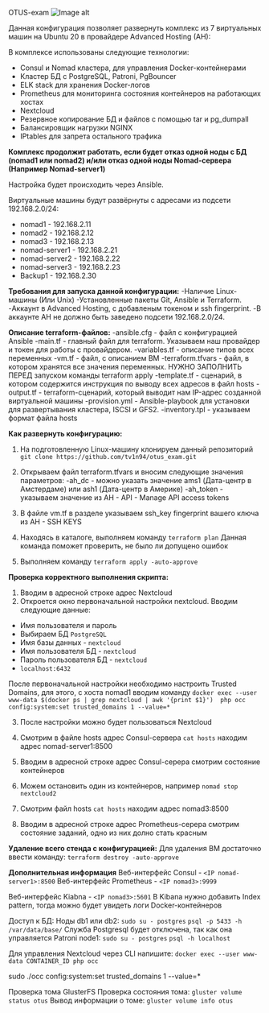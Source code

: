 OTUS-exam
![Image alt](https://github.com/{tv1n94}/otus_exam/raw/otus_exam.jpg)

Данная конфигурация позволяет развернуть комплекс из 7 виртуальных машин на Ubuntu 20 в провайдере Advanced Hosting (AH):

В комплексе использованы следующие технологии:
- Consul и Nomad кластера, для управления Docker-контейнерами
- Кластер БД с PostgreSQL, Patroni, PgBouncer
- ELK stack для хранения Docker-логов
- Prometheus для мониторинга состояния контейнеров на работающих хостах
- Nextcloud
- Резервное копирование БД и файлов с помощью tar и pg_dumpall
- Балансировщик нагрузки NGINX
- IPtables для запрета остального трафика

**Комплекс продолжит работать, если будет отказ одной ноды с БД (nomad1 или nomad2) и/или отказ одной ноды Nomad-сервера (Например Nomad-server1)**

Настройка будет происходить через Ansible. 

Виртуальные машины будут развёрнуты с адресами из подсети 192.168.2.0/24:
- nomad1        - 192.168.2.11
- nomad2        - 192.168.2.12
- nomad3        - 192.168.2.13
- nomad-server1 - 192.168.2.21
- nomad-server2 - 192.168.2.22
- nomad-server3 - 192.168.2.23
- Backup1       - 192.168.2.30

**Требования для запуска данной конфигурации:** 
-Наличие Linux-машины (Или Unix)
-Установленные пакеты Git, Ansible и Terraform.
-Аккаунт в Advanced Hosting, c добавленым токеном и ssh fingerprint. 
-В аккаунте AH не должно быть заведено подсети 192.168.2.0/24. 


**Описание terraform-файлов:**
-ansible.cfg - файл с конфигурацией Ansible
-main.tf - главный файл для terraform. Указываем наш провайдер и токен для работы с провайдером. 
-variables.tf - описание типов всех переменных
-vm.tf - файл, с описанием ВМ
-terraform.tfvars - файл, в котором хранятся все значения переменных. НУЖНО ЗАПОЛНИТЬ ПЕРЕД запуском команды terraform apply
-template.tf - сценарий, в котором содержится инструкция по выводу всех адресов в файл hosts
-output.tf - terraform-сценарий, который выводит нам IP-адрес созданной виртуальной машины
-provision.yml - Ansible-playbook для установки для развертывания кластера, ISCSI и GFS2.
-inventory.tpl - указываем формат файла hosts


**Как развернуть конфигурацию:** 
1) На подготовленную Linux-машину клонируем данный репозиторий `git clone https://github.com/tv1n94/otus_exam.git`
2) Открываем файл terraform.tfvars и вносим следующие значения параметров:
  -ah_dc - можно указать значение ams1 (Дата-центр в Амстердаме) или ash1 (Дата-центр в Америке)
  -ah_token - указываем значение из AH - API - Manage API access tokens

3) В файле vm.tf в разделе указываем ssh_key fingerprint вашего ключа из AH - SSH KEYS

4) Находясь в каталоге, выполняем команду `terraform plan` Данная команда поможет проверить, не было ли допущено ошибок

5) Выполняем команду `terraform apply -auto-approve`


**Проверка корректного выполнения скрипта:**
1) Вводим в адресной строке адрес Nextcloud
2) Откроется окно первоначальной настройки nextcloud. Вводим следующие данные:
- Имя пользователя и пароль
- Выбираем БД `PostgreSQL`
- Имя базы данных - `nextcloud`
- Имя пользователя БД - `nextcloud`
- Пароль пользователя БД - `nextcloud`
- `localhost:6432`

После первоначальной настройки необходимо настроить Trusted Domains, для этого, с хоста nomad1 вводим команду
`docker exec --user www-data $(docker ps | grep nextcloud | awk '{print $1}')  php occ config:system:set trusted_domains 1 --value=*`

3) После настройки можно будет пользоваться Nextcloud


4) Смотрим в файле hosts адрес Consul-сервера `cat hosts` находим адрес nomad-server1:8500
5) Вводим в адресной строке адрес Consul-серера смотрим состояние контейнеров

6) Можем остановить один из контейнеров, например `nomad stop nextcloud2` 
7) Смотрим файл hosts `cat hosts` находим адрес nomad3:8500
8) Вводим в адресной строке адрес Prometheus-серера смотрим состояние заданий, одно из них долно стать красным


**Удаление всего стенда с конфигурацией:**
Для удаления ВМ достаточно ввести команду: `terraform destroy -auto-approve`





**Дополнительная информация**
Веб-интерфейс Consul - `<IP nomad-server1>:8500`
Веб-интерфейс Prometheus - `<IP nomad3>:9999`

Веб-интерфейс Kiabna - `<IP nomad3>:5601`
В Kibanа нужно добавить Index pattern, тогда можно будет увидеть логи Docker-контейнеров

Доступ к БД:
Ноды db1 или db2: 
`sudo su - postgres`
`psql -p 5433 -h /var/data/base/`
Служба Postgresql будет отключена, так как она управляется Patroni
node1: 
`sudo su - postgres`
`psql -h localhost`

Для управления Nextcloud через CLI напишите: `docker exec --user www-data CONTAINER_ID php occ`

sudo ./occ config:system:set trusted_domains 1 --value=*

Проверка тома GlusterFS
Проверка состояния тома: `gluster volume status otus`
Вывод информации о томе: `gluster volume info otus`